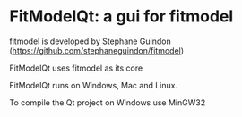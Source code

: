 # FitModelQt: a gui for fitmodel

fitmodel is developed by Stephane Guindon (https://github.com/stephaneguindon/fitmodel)

FitModelQt uses fitmodel as its core

FitModelQt runs on Windows, Mac and Linux.

To compile the Qt project on Windows use MinGW32
